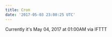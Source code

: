 ```yaml
---
title: Cron
date: '2017-05-03 23:00:25 UTC'
---
```


Currently it's May 04, 2017 at 01:00AM
via IFTTT
